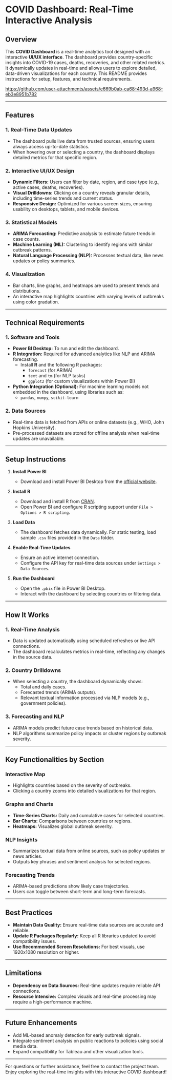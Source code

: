 # COVID Dashboard: Real-Time Interactive Analysis

## Overview
This **COVID Dashboard** is a real-time analytics tool designed with an interactive **UI/UX interface**. The dashboard provides country-specific insights into COVID-19 cases, deaths, recoveries, and other related metrics. It dynamically updates in real-time and allows users to explore detailed, data-driven visualizations for each country. This README provides instructions for setup, features, and technical requirements.


https://github.com/user-attachments/assets/e669b0ab-ca68-493d-a968-eb3e8951b782


---

## Features

### 1. Real-Time Data Updates
- The dashboard pulls live data from trusted sources, ensuring users always access up-to-date statistics.
- When hovering over or selecting a country, the dashboard displays detailed metrics for that specific region.

### 2. Interactive UI/UX Design
- **Dynamic Filters:** Users can filter by date, region, and case type (e.g., active cases, deaths, recoveries).
- **Visual Drilldowns:** Clicking on a country reveals granular details, including time-series trends and current status.
- **Responsive Design:** Optimized for various screen sizes, ensuring usability on desktops, tablets, and mobile devices.

### 3. Statistical Models
- **ARIMA Forecasting:** Predictive analysis to estimate future trends in case counts.
- **Machine Learning (ML):** Clustering to identify regions with similar outbreak patterns.
- **Natural Language Processing (NLP):** Processes textual data, like news updates or policy summaries.

### 4. Visualization
- Bar charts, line graphs, and heatmaps are used to present trends and distributions.
- An interactive map highlights countries with varying levels of outbreaks using color gradation.

---

## Technical Requirements

### 1. Software and Tools
- **Power BI Desktop:** To run and edit the dashboard.
- **R Integration:** Required for advanced analytics like NLP and ARIMA forecasting.
  - Install **R** and the following R packages:
    - `forecast` (for ARIMA)
    - `text` and `tm` (for NLP tasks)
    - `ggplot2` (for custom visualizations within Power BI)
- **Python Integration (Optional):** For machine learning models not embedded in the dashboard, using libraries such as:
  - `pandas`, `numpy`, `scikit-learn`

### 2. Data Sources
- Real-time data is fetched from APIs or online datasets (e.g., WHO, John Hopkins University).
- Pre-processed datasets are stored for offline analysis when real-time updates are unavailable.

---

## Setup Instructions

1. **Install Power BI**
   - Download and install Power BI Desktop from the [official website](https://powerbi.microsoft.com/).

2. **Install R**
   - Download and install R from [CRAN](https://cran.r-project.org/).
   - Open Power BI and configure R scripting support under `File > Options > R scripting`.

3. **Load Data**
   - The dashboard fetches data dynamically. For static testing, load sample `.csv` files provided in the `Data` folder.

4. **Enable Real-Time Updates**
   - Ensure an active internet connection.
   - Configure the API key for real-time data sources under `Settings > Data Sources`.

5. **Run the Dashboard**
   - Open the `.pbix` file in Power BI Desktop.
   - Interact with the dashboard by selecting countries or filtering data.

---

## How It Works

### 1. Real-Time Analysis
- Data is updated automatically using scheduled refreshes or live API connections.
- The dashboard recalculates metrics in real-time, reflecting any changes in the source data.

### 2. Country Drilldowns
- When selecting a country, the dashboard dynamically shows:
  - Total and daily cases.
  - Forecasted trends (ARIMA outputs).
  - Relevant textual information processed via NLP models (e.g., government policies).

### 3. Forecasting and NLP
- ARIMA models predict future case trends based on historical data.
- NLP algorithms summarize policy impacts or cluster regions by outbreak severity.

---

## Key Functionalities by Section

### Interactive Map
- Highlights countries based on the severity of outbreaks.
- Clicking a country zooms into detailed visualizations for that region.

### Graphs and Charts
- **Time-Series Charts:** Daily and cumulative cases for selected countries.
- **Bar Charts:** Comparisons between countries or regions.
- **Heatmaps:** Visualizes global outbreak severity.

### NLP Insights
- Summarizes textual data from online sources, such as policy updates or news articles.
- Outputs key phrases and sentiment analysis for selected regions.

### Forecasting Trends
- ARIMA-based predictions show likely case trajectories.
- Users can toggle between short-term and long-term forecasts.

---

## Best Practices

- **Maintain Data Quality:** Ensure real-time data sources are accurate and reliable.
- **Update R Packages Regularly:** Keep all R libraries updated to avoid compatibility issues.
- **Use Recommended Screen Resolutions:** For best visuals, use 1920x1080 resolution or higher.

---

## Limitations

- **Dependency on Data Sources:** Real-time updates require reliable API connections.
- **Resource Intensive:** Complex visuals and real-time processing may require a high-performance machine.

---

## Future Enhancements

- Add ML-based anomaly detection for early outbreak signals.
- Integrate sentiment analysis on public reactions to policies using social media data.
- Expand compatibility for Tableau and other visualization tools.

---

For questions or further assistance, feel free to contact the project team. Enjoy exploring the real-time insights with this interactive COVID dashboard!
